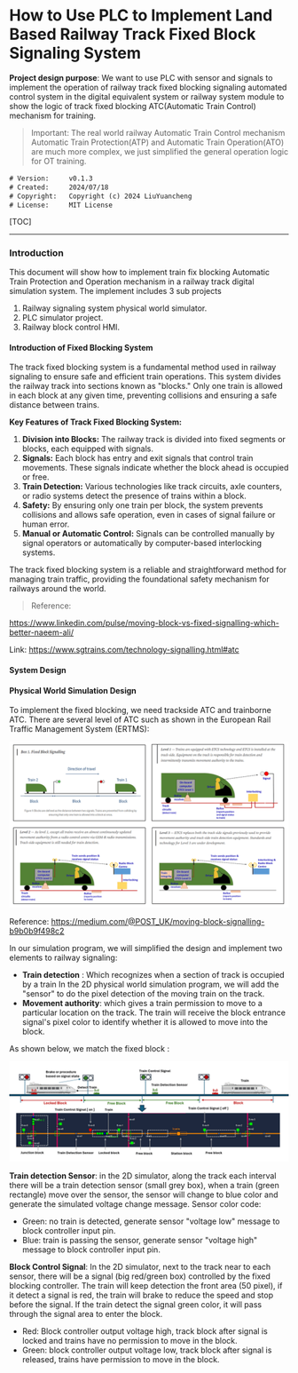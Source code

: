 # How to Use PLC to Implement Land Based Railway Track Fixed Block Signaling System

**Project design purpose**: We want to use PLC with sensor and signals to implement the operation of railway track fixed blocking signaling automated control system in the digital equivalent system or railway system module to show the logic of track fixed blocking ATC(Automatic Train Control) mechanism for training. 

> Important: The real world railway Automatic Train Control mechanism Automatic Train Protection(ATP) and Automatic Train Operation(ATO) are much more complex, we just simplified the general operation logic for OT training.

```
# Version:     v0.1.3
# Created:     2024/07/18
# Copyright:   Copyright (c) 2024 LiuYuancheng
# License:     MIT License 
```

[TOC]

------

### Introduction

This document will show how to implement train fix blocking  Automatic Train Protection and Operation mechanism in a railway track digital simulation system. The implement includes 3 sub projects

1. Railway signaling system physical world simulator. 
2. PLC simulator project.
3. Railway block control HMI.  

#### Introduction of Fixed Blocking System

The track fixed blocking system is a fundamental method used in railway signaling to ensure safe and efficient train operations. This system divides the railway track into sections known as "blocks." Only one train is allowed in each block at any given time, preventing collisions and ensuring a safe distance between trains.

**Key Features of Track Fixed Blocking System:**

1. **Division into Blocks:** The railway track is divided into fixed segments or blocks, each equipped with signals.
2. **Signals:** Each block has entry and exit signals that control train movements. These signals indicate whether the block ahead is occupied or free.
3. **Train Detection:** Various technologies like track circuits, axle counters, or radio systems detect the presence of trains within a block.
4. **Safety:** By ensuring only one train per block, the system prevents collisions and allows safe operation, even in cases of signal failure or human error.
5. **Manual or Automatic Control:** Signals can be controlled manually by signal operators or automatically by computer-based interlocking systems.

The track fixed blocking system is a reliable and straightforward method for managing train traffic, providing the foundational safety mechanism for railways around the world.

> Reference: 

https://www.linkedin.com/pulse/moving-block-vs-fixed-signalling-which-better-naeem-ali/

Link: https://www.sgtrains.com/technology-signalling.html#atc





#### System Design



#### Physical World Simulation Design

To implement the fixed blocking, we need trackside ATC and trainborne ATC. There are several level of ATC such as shown in the European Rail Traffic Management System (ERTMS):

![](img/s_05.png)

Reference: https://medium.com/@POST_UK/moving-block-signalling-b9b0b9f498c2

In our simulation program, we will simplified the design and implement two elements to railway signaling:

- **Train detection** : Which recognizes when a section of track is occupied by a train In the 2D physical world simulation program, we will add the "sensor" to do the pixel detection of the moving train on the track.
- **Movement authority**: which gives a train permission to move to a particular location on the track. The train will receive the block entrance signal's pixel color to identify whether it is allowed to move into the block. 

As shown below, we match the fixed block :

![](img/s_06.png)

**Train detection Sensor**: in the 2D simulator, along the track each interval there will be a train detection sensor (small grey box), when a train (green rectangle) move over the sensor, the sensor will change to blue color and generate the simulated voltage change message. Sensor color code:

- Green: no train is detected, generate sensor "voltage low" message to block controller input pin.
- Blue: train is passing the sensor, generate sensor "voltage high" message to block controller input pin.

**Block Control Signal**: In the 2D simulator, next to the track near to each sensor, there will be a signal (big red/green box) controlled by the fixed blocking controller. The train will keep detection the front area (50 pixel), if it detect a signal is red, the train will brake to reduce the speed and stop before the signal. If the train detect the signal green color, it will pass through the signal area to enter the block.

- Red: Block controller output voltage high, track block after signal is locked and trains have no permission to move in the block. 
- Green: block controller output voltage low, track block after signal is released, trains have permission to move in the block. 



